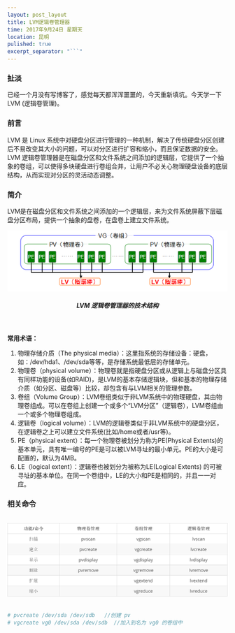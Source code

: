 ```yaml
---
layout: post_layout
title: LVM逻辑卷管理器
time: 2017年9月24日 星期天
location: 昆明
pulished: true
excerpt_separator: "```"
---
```


### 扯淡

已经一个月没有写博客了，感觉每天都浑浑噩噩的，今天重新填坑。今天学一下 LVM (逻辑卷管理)。

### 前言

LVM 是 Linux 系统中对硬盘分区进行管理的一种机制，解决了传统硬盘分区创建后不易改变其大小的问题，可以对分区进行扩容和缩小，而且保证数据的安全。LVM 逻辑卷管理器是在磁盘分区和文件系统之间添加的逻辑层，它提供了一个抽象的卷组，可以使得多块硬盘进行卷组合并，让用户不必关心物理硬盘设备的底层结构，从而实现对分区的灵活动态调整。

### 简介

LVM是在磁盘分区和文件系统之间添加的一个逻辑层，来为文件系统屏蔽下层磁盘分区布局，提供一个抽象的盘卷，在盘卷上建立文件系统。

<img src="/assets/post_pictures/lvm.png" width="650">
<h5 align="center">LVM 逻辑卷管理器的技术结构</h5>
&nbsp;

**常用术语：**

1. 物理存储介质（The physical media）：这里指系统的存储设备：硬盘，如：/dev/hda1、/dev/sda等等，是存储系统最低层的存储单元。
2. 物理卷（physical volume）：物理卷就是指硬盘分区或从逻辑上与磁盘分区具有同样功能的设备(如RAID)，是LVM的基本存储逻辑块，但和基本的物理存储介质（如分区、磁盘等）比较，却包含有与LVM相关的管理参数。
3. 卷组（Volume Group）：LVM卷组类似于非LVM系统中的物理硬盘，其由物理卷组成。可以在卷组上创建一个或多个“LVM分区”（逻辑卷），LVM卷组由一个或多个物理卷组成。
4. 逻辑卷（logical volume）：LVM的逻辑卷类似于非LVM系统中的硬盘分区，在逻辑卷之上可以建立文件系统(比如/home或者/usr等)。
5. PE（physical extent）：每一个物理卷被划分为称为PE(Physical Extents)的基本单元，具有唯一编号的PE是可以被LVM寻址的最小单元。PE的大小是可配置的，默认为4MB。
6. LE（logical extent）：逻辑卷也被划分为被称为LE(Logical Extents) 的可被寻址的基本单位。在同一个卷组中，LE的大小和PE是相同的，并且一一对应。

### 相关命令

&nbsp;
<img src="/assets/post_pictures/lvm_commond.png" width="650">
&nbsp;

```bash
# pvcreate /dev/sda /dev/sdb   //创建 pv
# vgcreate vg0 /dev/sda /dev/sdb  //加入到名为 vg0 的卷组中 
```